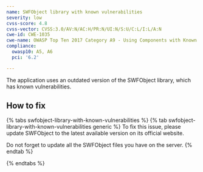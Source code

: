 ```yaml
---
name: SWFObject library with known vulnerabilities
severity: low
cvss-score: 4.8
cvss-vector: CVSS:3.0/AV:N/AC:H/PR:N/UI:N/S:U/C:L/I:L/A:N
cwe-id: CWE-1035
cwe-name: OWASP Top Ten 2017 Category A9 - Using Components with Known Vulnerabilities
compliance:
  owasp10: A5, A6
  pci: '6.2'

---            
```


The application uses an outdated version of the SWFObject library, which has known vulnerabilities.

## How to fix

{% tabs swfobject-library-with-known-vulnerabilities %}
{% tab swfobject-library-with-known-vulnerabilities generic %}
To fix this issue, please update SWFObject to the latest available version on its official website.

Do not forget to update all the SWFObject files you have on the server.
{% endtab %}

{% endtabs %}
